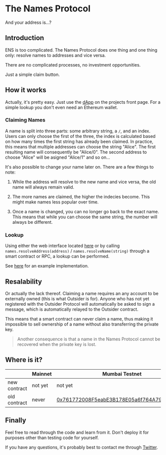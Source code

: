 # The Names Protocol
And your address is...?

## Introduction
ENS is too complicated. 
The Names Protocol does one thing and one thing only: resolve names to addresses and vice versa.

There are no complicated processes, no investment opportunities.

Just a simple claim button.

## How it works
Actually, it's pretty easy. 
Just use the [dApp](https://names.nugget.network) on the projects front page.
For a simple lookup you don't even need an Ethereum wallet.

### Claiming Names
A name is split into three parts: some arbitrary string, a `/`, and an index.
Users can only choose the first of the three, the index is calculated based on how many times the first string has already been claimed.
In practice, this means that multiple addresses can choose the string "Alice". The first resulting name will consequently be "Alice/0". The second address to choose "Alice" will be asigned "Alice/1" and so on...

It's also possible to change your name later on. There are a few things to note: 

1) While the address will resolve to the new name and vice versa, the old name will always remain valid.

2) The more names are claimed, the higher the indecies become.
This might make names less popular over time.

3) Once a name is changed, you can no longer go back to the exact name. 
This means that while you can choose the same string, the number will always be different.

### Lookup
Using either the web interface located [here](https://names.nugget.network) or by calling `names.resolveAddress(address)` / `names.resolveName(string)` through a smart contract or RPC, a lookup can be performed.

See [here](/src) for an example implementation.

## Resalability
Or actually the lack thereof. Claiming a name requires an any account to be externally owned (this is what Outsider is for). 
Anyone who has not yet registered with the Outsider Protocol will automatically be asked to sign a message, which is automatically relayed to the Outsider contract.

This means that a smart contract can never claim a name, thus making it impossible to sell ownership of a name without also transferring the private key.

>Another consequence is that a name in the Names Protocol cannot be recovered when the private key is lost.

## Where is it?
|         | Mainnet | Mumbai Testnet |
| ------- | ------- | ------- |
| new contract | not yet | not yet |
| old contract | never | [0x761772008F5eabE3B178E05a6f764A792F299B47](https://mumbai.polygonscan.com/address/0x761772008F5eabE3B178E05a6f764A792F299B47) |

## Finally
Feel free to read through the code and learn from it. 
Don't deploy it for purposes other than testing code for yourself.

If you have any questions, it's probably best to contact me through [Twitter](https://twitter.com/drefrajo).